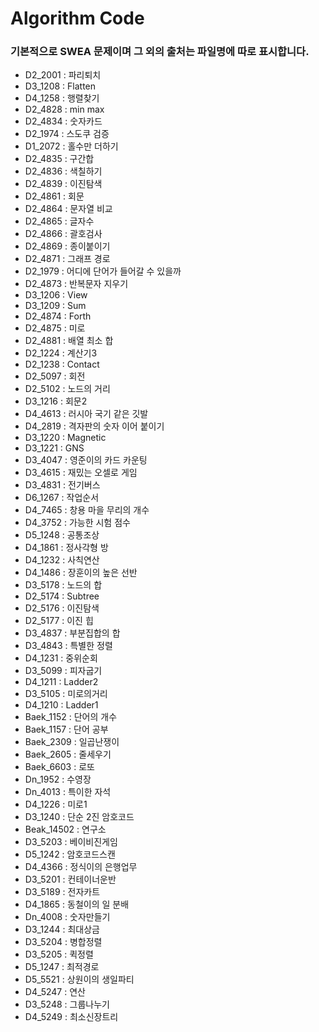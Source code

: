 # Algorithm Code

### 기본적으로 SWEA 문제이며 그 외의 출처는 파일명에 따로 표시합니다.



* D2_2001 : 파리퇴치
* D3_1208 : Flatten
* D4_1258 : 행렬찾기
* D2_4828 : min max
* D2_4834 : 숫자카드
* D2_1974 : 스도쿠 검증
* D1_2072 : 홀수만 더하기
* D2_4835 : 구간합
* D2_4836 : 색칠하기
* D2_4839 : 이진탐색
* D2_4861 : 회문
* D2_4864 : 문자열 비교
* D2_4865 : 글자수
* D2_4866 : 괄호검사
* D2_4869 : 종이붙이기
* D2_4871 : 그래프 경로
* D2_1979 : 어디에 단어가 들어갈 수 있을까
* D2_4873 : 반복문자 지우기
* D3_1206 : View
* D3_1209 : Sum
* D2_4874 : Forth
* D2_4875 : 미로
* D2_4881 : 배열 최소 합
* D2_1224 : 계산기3
* D2_1238 : Contact
* D2_5097 : 회전
* D2_5102 : 노드의 거리
* D3_1216 : 회문2
* D4_4613 : 러시아 국기 같은 깃발
* D4_2819 : 격자판의 숫자 이어 붙이기
* D3_1220 : Magnetic
* D3_1221 : GNS
* D3_4047 : 영준이의 카드 카운팅
* D3_4615 : 재밌는 오셀로 게임
* D3_4831 : 전기버스
* D6_1267 : 작업순서
* D4_7465 : 창용 마을 무리의 개수
* D4_3752 : 가능한 시험 점수
* D5_1248 : 공통조상
* D4_1861 : 정사각형 방
* D4_1232 : 사칙연산
* D4_1486 : 장훈이의 높은 선반
* D3_5178 : 노드의 합
* D2_5174 : Subtree
* D2_5176 : 이진탐색
* D2_5177 : 이진 힙
* D3_4837 : 부분집합의 합
* D3_4843 : 특별한 정렬
* D4_1231 : 중위순회
* D3_5099 : 피자굽기
* D4_1211 : Ladder2
* D3_5105 : 미로의거리
* D4_1210 : Ladder1
* Baek_1152 : 단어의 개수
* Baek_1157 : 단어 공부
* Baek_2309 : 일곱난쟁이
* Baek_2605 : 줄세우기
* Baek_6603 : 로또
* Dn_1952 : 수영장
* Dn_4013 : 특이한 자석
* D4_1226 : 미로1
* D3_1240 : 단순 2진 암호코드
* Beak_14502 : 연구소
* D3_5203 : 베이비진게임
* D5_1242 : 암호코드스캔
* D4_4366 : 정식이의 은행업무
* D3_5201 : 컨테이너운반
* D3_5189 : 전자카트
* D4_1865 : 동철이의 일 분배
* Dn_4008 : 숫자만들기
* D3_1244 : 최대상금
* D3_5204 : 병합정렬
* D3_5205 : 퀵정렬
* D5_1247 : 최적경로
* D5_5521 : 상원이의 생일파티
* D4_5247 : 연산
* D3_5248 : 그룹나누기
* D4_5249 : 최소신장트리
